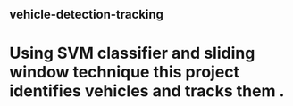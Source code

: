 ## vehicle-detection-tracking

# Using SVM classifier and sliding window technique this project identifies vehicles and tracks them .


